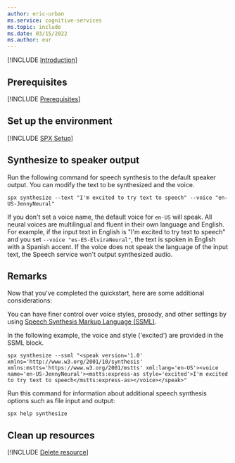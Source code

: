 ```yaml
---
author: eric-urban
ms.service: cognitive-services
ms.topic: include
ms.date: 03/15/2022
ms.author: eur
---
```


[!INCLUDE [Introduction](intro.md)]

## Prerequisites

[!INCLUDE [Prerequisites](../../common/azure-prerequisites.md)]

## Set up the environment

[!INCLUDE [SPX Setup](../../spx-setup-quick.md)]

## Synthesize to speaker output

Run the following command for speech synthesis to the default speaker output. You can modify the text to be synthesized and the voice.

```console
spx synthesize --text "I'm excited to try text to speech" --voice "en-US-JennyNeural"
```

If you don't set a voice name, the default voice for `en-US` will speak. All neural voices are multilingual and fluent in their own language and English. For example, if the input text in English is "I'm excited to try text to speech" and you set `--voice "es-ES-ElviraNeural"`, the text is spoken in English with a Spanish accent. If the voice does not speak the language of the input text, the Speech service won't output synthesized audio.

## Remarks

Now that you've completed the quickstart, here are some additional considerations:

You can have finer control over voice styles, prosody, and other settings by using [Speech Synthesis Markup Language (SSML)](~/articles/ai-services/speech-service/speech-synthesis-markup.md).

In the following example, the voice and style ('excited') are provided in the SSML block. 

```console
spx synthesize --ssml "<speak version='1.0' xmlns='http://www.w3.org/2001/10/synthesis' xmlns:mstts='https://www.w3.org/2001/mstts' xml:lang='en-US'><voice name='en-US-JennyNeural'><mstts:express-as style='excited'>I'm excited to try text to speech</mstts:express-as></voice></speak>"
```

Run this command for information about additional speech synthesis options such as file input and output:
```console
spx help synthesize
```

## Clean up resources

[!INCLUDE [Delete resource](../../common/delete-resource.md)]
